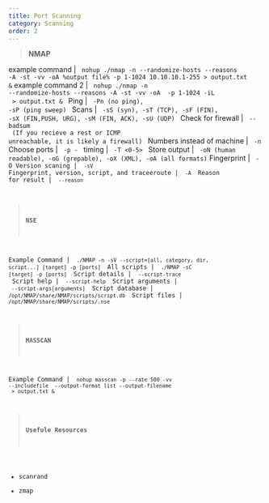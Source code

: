 ```yaml
---
title: Port Scanning
category: Scanning
order: 2
---
```


> **NMAP**

example command | <code> nohup ./nmap -n --randomize-hosts --reasons -A -st -vv -oA %output file% -p 1-1024 10.10.10.1-255 > output.txt &</code>
example command 2 | <code> nohup ./nmap -n --randomize-hosts --reasons -A -st -vv -oA <output file> -p 1-1024 -iL <hostlist>  > output.txt & </code>
Ping | <code> -Pn (no ping), -sP (ping sweep) </code>
Scans | <code> -sS (syn), -sT (TCP), -sF (FIN), -sX (FIN,PUSH, URG), -sM (FIN, ACK), -sU (UDP) </code>
Check for firewall | <code> --badsum <br> (If you recieve a rest or ICMP unreachable, it is likely a firewall) </code>
Numbers instead of machine | <code> -n </code>
Choose ports | <code> -p <start>-<end> </code>
timing | <code> -T <0-5> </code>
Store output | <code> -oN (human readable), -oG (grepable), -oX (XML), -oA (all formats)</code>
Fingerprint | <code>  -O
Version scaning | <code> -sV </code>
Fingerprint, version, script, and traceeroute | <code> -A </code>
Reason for result | <code> --reason </code>

> **NSE**

Example Command | <code> ./NMAP -n -sV --script=[all, category, dir, script...] [target] -p [ports] </code>
All scripts  | <code> ./NMAP -sC [target] -p [ports] </code>
Script details | <code> --script-trace </code>
Script help | <code> --script-help </code>
Script arguments | <code> --script-args[arguments] </code>
Script database | <code> /opt/NMAP/share/NMAP/scripts/script.db </code>
Script files | <code> /opt/NMAP/share/NMAP/scripts/<name>.nse </code>

> **MASSCAN**

Example Command | <code> nohup masscan -p<ports> --rate 500 -vv --includefile <host list> --output-format list --output-filename <outputfile> > output.txt & </code>


> **Usefule Resources**

* scanrand
* zmap

